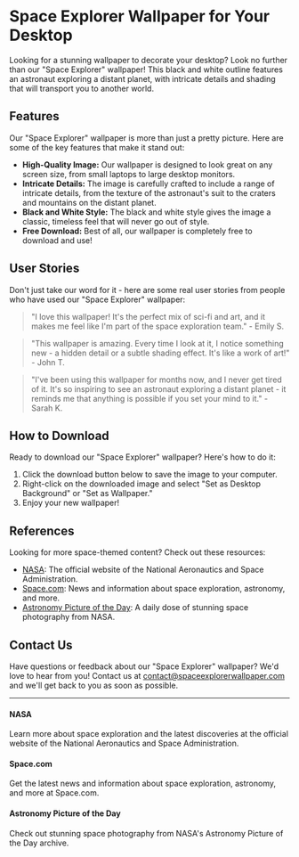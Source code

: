 <!--
Write me content for website with wallpaper which alt text is:

"A black and white outline of an astronaut exploring a distant planet, with intricate details and shading."

The name/title of the page should not be 1:1 copy of the alt text but rather a real content of the website which is using this wallpaper.

- Use markdown format
- Start with the heading
- The content should look like a real website
- Include real sections like references, contact, user stories, etc. use things relevant to the page purpose.
- Feel free to use structure like headings, bullets, numbering, blockquotes, paragraphs, horizontal lines, etc.
- You can use formatting like bold or _italic_
- You can include UTF-8 emojis
- Links should be only #hash anchors (and you can refer to the document itself)
- Do not include images
-->

<!--font:Montserrat-->

# Space Explorer Wallpaper for Your Desktop

Looking for a stunning wallpaper to decorate your desktop? Look no further than our "Space Explorer" wallpaper! This black and white outline features an astronaut exploring a distant planet, with intricate details and shading that will transport you to another world.

## Features

Our "Space Explorer" wallpaper is more than just a pretty picture. Here are some of the key features that make it stand out:

-   **High-Quality Image:** Our wallpaper is designed to look great on any screen size, from small laptops to large desktop monitors.
-   **Intricate Details:** The image is carefully crafted to include a range of intricate details, from the texture of the astronaut's suit to the craters and mountains on the distant planet.
-   **Black and White Style:** The black and white style gives the image a classic, timeless feel that will never go out of style.
-   **Free Download:** Best of all, our wallpaper is completely free to download and use!

## User Stories

Don't just take our word for it - here are some real user stories from people who have used our "Space Explorer" wallpaper:

> "I love this wallpaper! It's the perfect mix of sci-fi and art, and it makes me feel like I'm part of the space exploration team." - Emily S.

> "This wallpaper is amazing. Every time I look at it, I notice something new - a hidden detail or a subtle shading effect. It's like a work of art!" - John T.

> "I've been using this wallpaper for months now, and I never get tired of it. It's so inspiring to see an astronaut exploring a distant planet - it reminds me that anything is possible if you set your mind to it." - Sarah K.

## How to Download

Ready to download our "Space Explorer" wallpaper? Here's how to do it:

1. Click the download button below to save the image to your computer.
2. Right-click on the downloaded image and select "Set as Desktop Background" or "Set as Wallpaper."
3. Enjoy your new wallpaper!

## References

Looking for more space-themed content? Check out these resources:

-   [NASA](#nasa): The official website of the National Aeronautics and Space Administration.
-   [Space.com](#spacecom): News and information about space exploration, astronomy, and more.
-   [Astronomy Picture of the Day](#apod): A daily dose of stunning space photography from NASA.

## Contact Us

Have questions or feedback about our "Space Explorer" wallpaper? We'd love to hear from you! Contact us at [contact@spaceexplorerwallpaper.com](mailto:contact@spaceexplorerwallpaper.com) and we'll get back to you as soon as possible.

---

#### NASA

Learn more about space exploration and the latest discoveries at the official website of the National Aeronautics and Space Administration.

#### Space.com

Get the latest news and information about space exploration, astronomy, and more at Space.com.

#### Astronomy Picture of the Day

Check out stunning space photography from NASA's Astronomy Picture of the Day archive.
